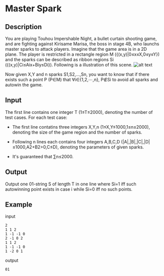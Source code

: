 # Master Spark
## Description
You are playing Touhou Impershable Night, a bullet curtain shooting game, and are fighting against Kirisame Marisa, the boss in stage 4B, who launchs master sparks to attack players. Imagine that the game area is in a 2D plane. The player is restricted in a rectangle region M ({(x,y)|0≤x≤X,0≤y≤Y}) and the sparks can be described as ribbon regions Si ({(x,y)|Ci≤Aix+Biy≤Di}). Following is a illustration of this scene.
![alt text](https://espresso.codeforces.com/f8944ecf0cda634ecc0777262bde08de72ab5131.png "Marisa's spell card: Love-sign Master Spark")

Now given X,Y and n sparks S1,S2,...,Sn, you want to know that if there exists such a point P (P∈M) that ∀i∈{1,2,⋯,n}, P∉Si to avoid all sparks and autowin the game.

## Input
The first line contains one integer T (1≤T≤2000), denoting the number of test cases.
For each test case:

- The first line contatins three integers X,Y,n (1≤X,Y≤1000,1≤n≤2000), denoting the size of the game region and the number of sparks.

- Following n lines each contains four integers A,B,C,D (|A|,|B|,|C|,|D|≤1000,A2+B2>0,C≤D), denoting the parameters of given sparks.

- It's guaranteed that ∑n≤2000.

## Output

Output one 01-string S of length T in one line where Si=1 iff such autowinning point exists in case i while Si=0 iff no such points.

## Example

input
```
2
1 1 2
1 -1 -1 0
2 -1 0 2
1 1 2
1 -1 -1 0
1 -2 0 1
```
output
```
01
```
